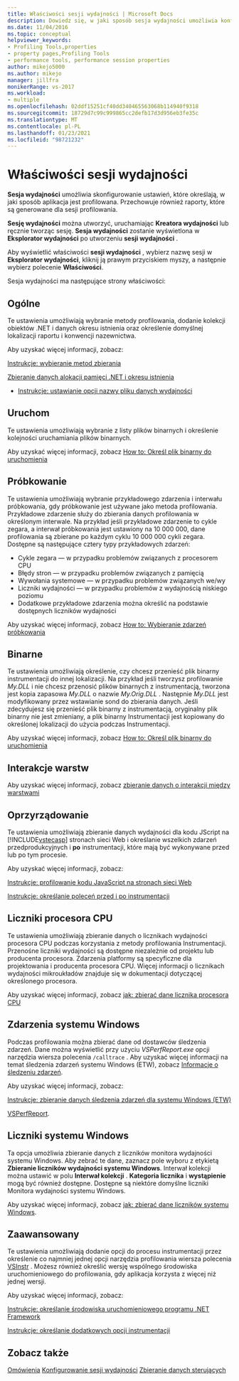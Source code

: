 ```yaml
---
title: Właściwości sesji wydajności | Microsoft Docs
description: Dowiedz się, w jaki sposób sesja wydajności umożliwia konfigurowanie ustawień, które określają sposób, w jaki aplikacja została profilowana.
ms.date: 11/04/2016
ms.topic: conceptual
helpviewer_keywords:
- Profiling Tools,properties
- property pages,Profiling Tools
- performance tools, performance session properties
author: mikejo5000
ms.author: mikejo
manager: jillfra
monikerRange: vs-2017
ms.workload:
- multiple
ms.openlocfilehash: 02ddf15251cf40dd340465563068b114940f9318
ms.sourcegitcommit: 18729d7c99c999865cc2defb17d3d956eb3fe35c
ms.translationtype: MT
ms.contentlocale: pl-PL
ms.lasthandoff: 01/23/2021
ms.locfileid: "98721232"
---
```

# <a name="performance-session-properties"></a>Właściwości sesji wydajności

**Sesja wydajności** umożliwia skonfigurowanie ustawień, które określają, w jaki sposób aplikacja jest profilowana. Przechowuje również raporty, które są generowane dla sesji profilowania.

**Sesję wydajności** można utworzyć, uruchamiając **Kreatora wydajności** lub ręcznie tworząc sesję. **Sesja wydajności** zostanie wyświetlona w **Eksplorator wydajności** po utworzeniu **sesji wydajności** .

Aby wyświetlić właściwości **sesji wydajności** , wybierz nazwę sesji w **Eksplorator wydajności**, kliknij ją prawym przyciskiem myszy, a następnie wybierz polecenie **Właściwości**.

Sesja wydajności ma następujące strony właściwości:

## <a name="general"></a>Ogólne

Te ustawienia umożliwiają wybranie metody profilowania, dodanie kolekcji obiektów .NET i danych okresu istnienia oraz określenie domyślnej lokalizacji raportu i konwencji nazewnictwa.

Aby uzyskać więcej informacji, zobacz:

[Instrukcje: wybieranie metod zbierania](../profiling/how-to-choose-collection-methods.md)

[Zbieranie danych alokacji pamięci .NET i okresu istnienia](../profiling/collecting-dotnet-memory-allocation-and-lifetime-data.md)

- [Instrukcje: ustawianie opcji nazwy pliku danych wydajności](../profiling/how-to-set-performance-data-file-name-options.md)

## <a name="launch"></a>Uruchom

Te ustawienia umożliwiają wybranie z listy plików binarnych i określenie kolejności uruchamiania plików binarnych.

Aby uzyskać więcej informacji, zobacz [How to: Określ plik binarny do uruchomienia](../profiling/how-to-specify-the-binary-to-start.md)

## <a name="sampling"></a>Próbkowanie

Te ustawienia umożliwiają wybranie przykładowego zdarzenia i interwału próbkowania, gdy próbkowanie jest używane jako metoda profilowania. Przykładowe zdarzenie służy do zbierania danych profilowania w określonym interwale. Na przykład jeśli przykładowe zdarzenie to cykle zegara, a interwał próbkowania jest ustawiony na 10 000 000, dane profilowania są zbierane po każdym cyklu 10 000 000 cykli zegara. Dostępne są następujące cztery typy przykładowych zdarzeń:

- Cykle zegara — w przypadku problemów związanych z procesorem CPU
- Błędy stron — w przypadku problemów związanych z pamięcią
- Wywołania systemowe — w przypadku problemów związanych we/wy
- Liczniki wydajności — w przypadku problemów z wydajnością niskiego poziomu
- Dodatkowe przykładowe zdarzenia można określić na podstawie dostępnych liczników wydajności

Aby uzyskać więcej informacji, zobacz [How to: Wybieranie zdarzeń próbkowania](../profiling/how-to-choose-sampling-events.md)

## <a name="binary"></a>Binarne
Te ustawienia umożliwiają określenie, czy chcesz przenieść plik binarny instrumentacji do innej lokalizacji. Na przykład jeśli tworzysz profilowanie *My.DLL* i nie chcesz przenosić plików binarnych z instrumentacją, tworzona jest kopia zapasowa *My.DLL* o nazwie *My.Orig.DLL* . Następnie *My.DLL* jest modyfikowany przez wstawianie sond do zbierania danych. Jeśli zdecydujesz się przenieść plik binarny z instrumentacją, oryginalny plik binarny nie jest zmieniany, a plik binarny Instrumentacji jest kopiowany do określonej lokalizacji do użycia podczas Instrumentacji.

Aby uzyskać więcej informacji, zobacz [How to: Określ plik binarny do uruchomienia](../profiling/how-to-specify-the-binary-to-start.md)

## <a name="tier-interactions"></a>Interakcje warstw

Aby uzyskać więcej informacji, zobacz [zbieranie danych o interakcji między warstwami](../profiling/collecting-tier-interaction-data.md)

## <a name="instrumentation"></a>Oprzyrządowanie

Te ustawienia umożliwiają zbieranie danych wydajności dla kodu JScript na [!INCLUDE[vstecasp](../code-quality/includes/vstecasp_md.md)] stronach sieci Web i określanie wszelkich zdarzeń  przedprodukcyjnych i **po** instrumentacji, które mają być wykonywane przed lub po tym procesie.

Aby uzyskać więcej informacji, zobacz:

[Instrukcje: profilowanie kodu JavaScript na stronach sieci Web](../profiling/how-to-profile-javascript-code-in-web-pages.md)

[Instrukcje: określanie poleceń przed i po instrumentacji](../profiling/how-to-specify-pre-and-post-instrument-commands.md)

## <a name="cpu-counters"></a>Liczniki procesora CPU

Te ustawienia umożliwiają zbieranie danych o licznikach wydajności procesora CPU podczas korzystania z metody profilowania Instrumentacji. Przenośne liczniki wydajności są dostępne niezależnie od projektu lub producenta procesora. Zdarzenia platformy są specyficzne dla projektowania i producenta procesora CPU. Więcej informacji o licznikach wydajności mikroukładów znajduje się w dokumentacji dotyczącej określonego procesora.

Aby uzyskać więcej informacji, zobacz [jak: zbierać dane licznika procesora CPU](../profiling/how-to-collect-cpu-counter-data.md)

## <a name="windows-events"></a>Zdarzenia systemu Windows

Podczas profilowania można zbierać dane od dostawców śledzenia zdarzeń. Dane można wyświetlić przy użyciu *VSPerfReport.exe* opcji narzędzia wiersza polecenia `/calltrace` . Aby uzyskać więcej informacji na temat śledzenia zdarzeń systemu Windows (ETW), zobacz [Informacje o śledzeniu zdarzeń](/windows/win32/etw/about-event-tracing).

Aby uzyskać więcej informacji, zobacz:

[Instrukcje: zbieranie danych śledzenia zdarzeń dla systemu Windows (ETW)](../profiling/how-to-collect-event-tracing-for-windows-etw-data.md)

[VSPerfReport](../profiling/vsperfreport.md).

## <a name="windows-counters"></a>Liczniki systemu Windows

Ta opcja umożliwia zbieranie danych z liczników monitora wydajności systemu Windows. Aby zebrać te dane, zaznacz pole wyboru z etykietą **Zbieranie liczników wydajności systemu Windows**. Interwał kolekcji można ustawić w polu **Interwał kolekcji** . **Kategoria licznika** i **wystąpienie** mogą być również dostępne. Dostępne są niektóre domyślne liczniki Monitora wydajności systemu Windows.

 Aby uzyskać więcej informacji, zobacz [jak: zbierać dane liczników systemu Windows](../profiling/how-to-collect-windows-counter-data.md).

## <a name="advanced"></a>Zaawansowany

Te ustawienia umożliwiają dodanie opcji do procesu instrumentacji przez określenie co najmniej jednej opcji narzędzia profilowania wiersza polecenia [VSInstr](../profiling/vsinstr.md) . Możesz również określić wersję wspólnego środowiska uruchomieniowego do profilowania, gdy aplikacja korzysta z więcej niż jednej wersji.

Aby uzyskać więcej informacji, zobacz:

[Instrukcje: określanie środowiska uruchomieniowego programu .NET Framework](../profiling/how-to-specify-the-dotnet-framework-runtime.md)

[Instrukcje: określanie dodatkowych opcji instrumentacji](../profiling/how-to-specify-additional-instrumentation-options.md)

## <a name="see-also"></a>Zobacz także

[Omówienia](../profiling/overviews-performance-tools.md) 
 [Konfigurowanie sesji wydajności](../profiling/configuring-performance-sessions.md) 
 [Zbieranie danych sterujących](../profiling/controlling-data-collection.md)
